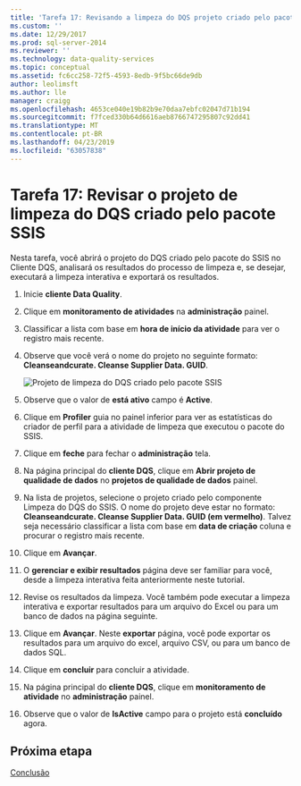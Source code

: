 ```yaml
---
title: 'Tarefa 17: Revisando a limpeza do DQS projeto criado pelo pacote SSIS | Microsoft Docs'
ms.custom: ''
ms.date: 12/29/2017
ms.prod: sql-server-2014
ms.reviewer: ''
ms.technology: data-quality-services
ms.topic: conceptual
ms.assetid: fc6cc258-72f5-4593-8edb-9f5bc66de9db
author: leolimsft
ms.author: lle
manager: craigg
ms.openlocfilehash: 4653ce040e19b82b9e70daa7ebfc02047d71b194
ms.sourcegitcommit: f7fced330b64d6616aeb8766747295807c92dd41
ms.translationtype: MT
ms.contentlocale: pt-BR
ms.lasthandoff: 04/23/2019
ms.locfileid: "63057838"
---
```

# <a name="task-17-reviewing-dqs-cleansing-project-created-by-the-ssis-package"></a>Tarefa 17: Revisar o projeto de limpeza do DQS criado pelo pacote SSIS
  Nesta tarefa, você abrirá o projeto do DQS criado pelo pacote do SSIS no Cliente DQS, analisará os resultados do processo de limpeza e, se desejar, executará a limpeza interativa e exportará os resultados.  
  
1.  Inicie **cliente Data Quality**.  
  
2.  Clique em **monitoramento de atividades** na **administração** painel.  
  
3.  Classificar a lista com base em **hora de início da atividade** para ver o registro mais recente.  
  
4.  Observe que você verá o nome do projeto no seguinte formato: **Cleanseandcurate. Cleanse Supplier Data. GUID**.  
  
     ![Projeto de limpeza do DQS criado pelo pacote SSIS](../../2014/tutorials/media/et-reviewingdqscpcreatedbythessispackage.jpg "projeto de limpeza do DQS criado pelo pacote SSIS")  
  
5.  Observe que o valor de **está ativo** campo é **Active**.  
  
6.  Clique em **Profiler** guia no painel inferior para ver as estatísticas do criador de perfil para a atividade de limpeza que executou o pacote do SSIS.  
  
7.  Clique em **feche** para fechar o **administração** tela.  
  
8.  Na página principal do **cliente DQS**, clique em **Abrir projeto de qualidade de dados** no **projetos de qualidade de dados** painel.  
  
9. Na lista de projetos, selecione o projeto criado pelo componente Limpeza do DQS do SSIS. O nome do projeto deve estar no formato:  **Cleanseandcurate. Cleanse Supplier Data. GUID (em vermelho)**. Talvez seja necessário classificar a lista com base em **data de criação** coluna e procurar o registro mais recente.  
  
10. Clique em **Avançar**.  
  
11. O **gerenciar e exibir resultados** página deve ser familiar para você, desde a limpeza interativa feita anteriormente neste tutorial.  
  
12. Revise os resultados da limpeza. Você também pode executar a limpeza interativa e exportar resultados para um arquivo do Excel ou para um banco de dados na página seguinte.  
  
13. Clique em **Avançar**. Neste **exportar** página, você pode exportar os resultados para um arquivo do excel, arquivo CSV, ou para um banco de dados SQL.  
  
14. Clique em **concluir** para concluir a atividade.  
  
15. Na página principal do **cliente DQS**, clique em **monitoramento de atividade** no **administração** painel.  
  
16. Observe que o valor de **IsActive** campo para o projeto está **concluído** agora.  
  
## <a name="next-step"></a>Próxima etapa  
 [Conclusão](../../2014/tutorials/conclusion.md)  
  
  
